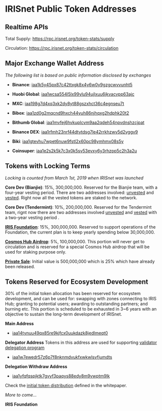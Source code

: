 # IRISnet Public Token Addresses 

## Realtime APIs 

Total Supply: https://rpc.irisnet.org/token-stats/supply

Circulation: https://rpc.irisnet.org/token-stats/circulation


## Major Exchange Wallet Address

_The following list is based on public information disclosed by exchanges_

- **Binance**: [iaa1k5y45px87c42ttxgk8x4y6w0y9gzgcwvvunht5](https://www.irisplorer.io/#/address/iaa1k5y45px87c42ttxgk8x4y6w0y9gzgcwvvunht5)

- **Huobi Global**: [iaa1wcsa554l5lx99ylu94ujlxuu6jkvacvpp63ajc](https://www.irisplorer.io/#/address/iaa1wcsa554l5lx99ylu94ujlxuu6jkvacvpp63ajc)

- **MXC**: [iaa198g7d4xq3xk2dy8yt88gszxhct36c4egnseu7t](https://www.irisplorer.io/#/address/iaa198g7d4xq3xk2dy8yt88gszxhct36c4egnseu7t)

- **Bibox**: [iaa1zd0g2mqcnd9hxch44yuh86njhqxg2hdphk20t2](https://www.irisplorer.io/#/address/iaa1zd0g2mqcnd9hxch44yuh86njhqxg2hdphk20t2)

- **Bithumb Global**: [iaa1mvfej6hvkuplcvm9aa2qdeh54npvdnshzcjpat](https://www.irisplorer.io/#/address/iaa1mvfej6hvkuplcvm9aa2qdeh54npvdnshzcjpat)

- **Binance DEX**: [iaa1rfmh23nrf44dtytdsg7le42rrkhzwv5d2vggv9](https://www.irisplorer.io/#/address/iaa1rfmh23nrf44dtytdsg7le42rrkhzwv5d2vggv9)

- **Biki**: [iaa1gtevhu7wpet6nuw9fstl2x60pc98ymhmx08s5y](https://www.irisplorer.io/#/address/iaa1gtevhu7wpet6nuw9fstl2x60pc98ymhmx08s5y)

- **Coinsuper**: [iaa1e2s2k5k7c3x0k5sv53evxy6y3rhzpp5c2h3a2u](https://www.irisplorer.io/#/address/iaa1e2s2k5k7c3x0k5sv53evxy6y3rhzpp5c2h3a2u)

## Tokens with Locking Terms
_Locking is counted from March 1st, 2019 when IRISnet was launched_ 

**Core Dev (Bianjie)**:	15%, 300,000,000.  Reserved for the Bianjie team, with a four-year vesting period. There are two addresses involved: [unvested](https://www.irisplorer.io/#/address/iaa1t3alcjnr7qwje9qs0axah4mwp9jvl8vns9y9gu) and [vested](https://www.irisplorer.io/#/address/iaa156lnmahxx53yxduxax7pu6rdf6dy44edejtnpk). Right now all the vested tokens are staked to the network.

**Core Dev (Tendermint)**:	10%, 200,000,000.  Reserved for the Tendermint team,
rignt now there are two addresses involved [unvested](https://www.irisplorer.io/#/address/iaa13wqpy0ehazj7alvyc8ch36dsszp704pwts47wc) and [vested](iaa16r4q4sfpyhuxk8lg3h3vc03j35knc3akjc05za)
with a two-year vesting period .

**[IRIS Foundation](https://www.irisplorer.io/#/address/iaa1p7qu0acxgwrg059va65cl8sq3w9japnkj93vrc)**:	15%, 300,000,000. 	Reserved to support operations of the Foundation, the current plan is to keep yearly spending below 30,000,000. 

**[Cosmos Hub Airdrop](https://www.irisplorer.io/#/address/iaa1y4ze04mauet065h2eehr5cwpskr7j6275j46ch)**:	5%, 100,000,000. 	This portion will never get to circulation and is reserved for a special Cosmos Hub airdrop that will be used for staking purpose only.

**[Private Sale](https://www.irisplorer.io/#/address/iaa1n5x9ng3ufr29nw4eauzq6pkwzgkqrxdgacph4t)**: Initial value is 	500,000,000	which is 25% which have already been released.  
 
## Tokens Reserved for Ecosystem Development

30% of the initial token allocation has been reserved for ecosystem development, and can be used for: swapping with zones connecting to IRIS Hub; granting to potential users; awarding to outstanding partners; and burning etc. This portion is scheduled to be exhausted in 3~6 years with an objective to sustain the long-term development of IRISnet.  

**Main Address**
- [iaa14tynuu49qx85re9kjfcx0uukdazk8jedlmeqt0](https://www.irisplorer.io/#/address/iaa14tynuu49qx85re9kjfcx0uukdazk8jedlmeqt0)

**Delegator Address** Tokens in this address are used for supporting [validator delegation program](https://forum.irisnet.org/t/how-does-iris-foundation-select-validators-to-delegate/39)
- [iaa1w7ewedr57z6p7f8nknmdvukfxwkwlsvfjumdts](https://www.irisplorer.io/#/address/iaa1w7ewedr57z6p7f8nknmdvukfxwkwlsvfjumdts)

**Delegation Withdraw Address**
- [iaa1yfqfqspjktk7gvyf3paqys88edy8m9vwptm9lk](https://www.irisplorer.io/#/address/iaa1yfqfqspjktk7gvyf3paqys88edy8m9vwptm9lk)

Check the [initial token distribution](https://github.com/irisnet/irisnet/blob/master/WHITEPAPER.md#initial-token-distribution) defined in the whitepaper.

_More to come..._
 

**IRIS Foundation**
